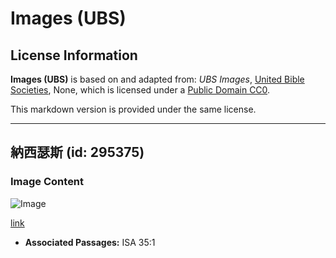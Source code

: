 # Images (UBS)

## License Information

**Images (UBS)** is based on and adapted from: _UBS Images_, [United Bible Societies](https://unitedbiblesocieties.org/), None, which is licensed under a [Public Domain CC0](https://creativecommons.org/public-domain/cc0/).

This markdown version is provided under the same license.



--------------------------------

## 納西瑟斯 (id: 295375)

### Image Content

![Image](https://cdn.aquifer.bible/aquifer-content/resources/Media/WEB-0668_narcissus.jpg)

[link](https://cdn.aquifer.bible/aquifer-content/resources/Media/WEB-0668_narcissus.jpg)

* **Associated Passages:** ISA 35:1

